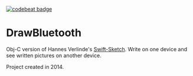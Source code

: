 [![codebeat badge](https://codebeat.co/badges/74832b51-4925-4956-934f-a5c55c68a9c6)](https://codebeat.co/projects/github-com-paciej00-drawbluetooth)

# DrawBluetooth
Obj-C version of Hannes Verlinde's [Swift-Sketch](https://github.com/hverlind/swift-sketch). Write on one device and see written pictures on another device.

Project created in 2014.

